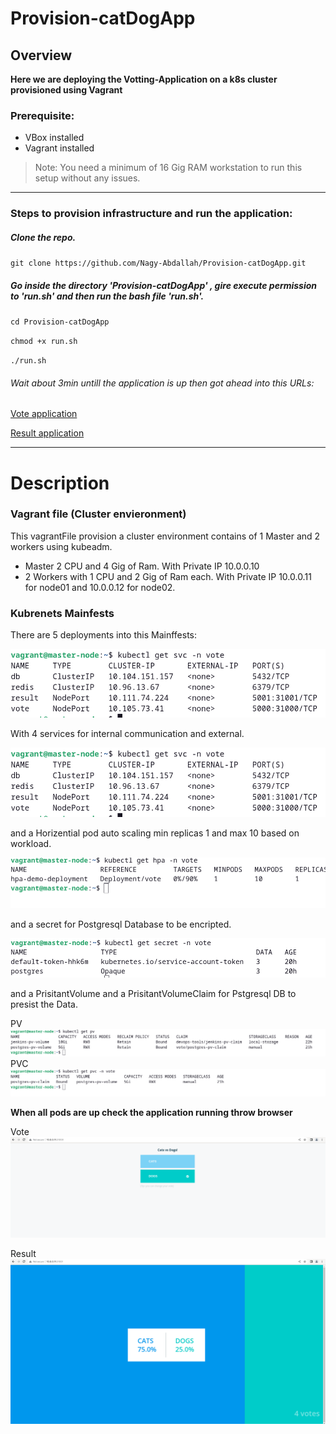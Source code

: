 # Provision-catDogApp

## Overview
**Here we are deploying the Votting-Application on a k8s cluster provisioned using Vagrant**


### Prerequisite:
- VBox installed 
- Vagrant installed

>   Note: You need a minimum of 16 Gig RAM workstation to run this setup without any issues. 
----------

### Steps to provision infrastructure and run the application:

##### Clone the repo.
`git clone https://github.com/Nagy-Abdallah/Provision-catDogApp.git`

##### Go inside the directory 'Provision-catDogApp' , gire execute permission to 'run.sh' and then run the bash file 'run.sh'.

`cd Provision-catDogApp`

`chmod +x run.sh`

`./run.sh`

###### Wait about 3min untill the application is up then got ahead into this URLs:

[Vote application](http://10.0.0.11:31000) 

[Result application](http://10.0.0.11:31001) 

----------

# Description

### Vagrant file (Cluster envieronment)
This vagrantFile provision a cluster environment contains of 1 Master and 2 workers using kubeadm.
- Master 2 CPU and 4 Gig of Ram. With Private IP 10.0.0.10
- 2 Workers with  1 CPU and 2 Gig of Ram each. With Private IP 10.0.0.11 for node01 and 10.0.0.12 for node02.
  
### Kubrenets Mainfests
There are 5 deployments into this Mainffests:

<img src="/Images/svc.png"  >



With 4 services for internal communication and external.

<img src="/Images/svc.png" >


and a Horizential pod auto scaling min replicas 1 and max 10 based on workload.

<img src="/Images/hpa.png" >

and a secret for Postgresql Database to be encripted.

<img src="/Images/secret.png" >

and a PrisitantVolume and a PrisitantVolumeClaim for Pstgresql DB to presist the Data.

PV
<img src="/Images/pv.png" >
PVC
<img src="/Images/pvc.png" >


**When all pods are up check the application running throw browser**

Vote
<img src="/Images/vote.png" >

Result
<img src="/Images/result.png" >
